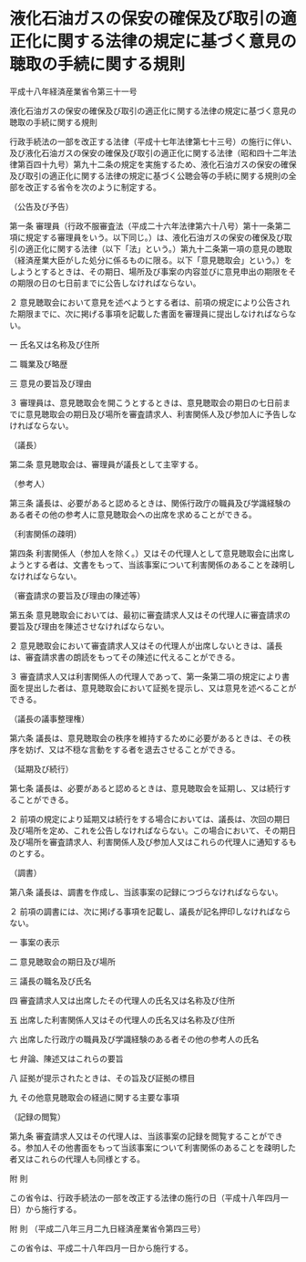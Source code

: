 # 液化石油ガスの保安の確保及び取引の適正化に関する法律の規定に基づく意見の聴取の手続に関する規則

平成十八年経済産業省令第三十一号

液化石油ガスの保安の確保及び取引の適正化に関する法律の規定に基づく意見の聴取の手続に関する規則

行政手続法の一部を改正する法律（平成十七年法律第七十三号）の施行に伴い、及び液化石油ガスの保安の確保及び取引の適正化に関する法律（昭和四十二年法律第百四十九号）第九十二条の規定を実施するため、液化石油ガスの保安の確保及び取引の適正化に関する法律の規定に基づく公聴会等の手続に関する規則の全部を改正する省令を次のように制定する。

（公告及び予告）

第一条 審理員（行政不服審査法（平成二十六年法律第六十八号）第十一条第二項に規定する審理員をいう。以下同じ。）は、液化石油ガスの保安の確保及び取引の適正化に関する法律（以下「法」という。）第九十二条第一項の意見の聴取（経済産業大臣がした処分に係るものに限る。以下「意見聴取会」という。）をしようとするときは、その期日、場所及び事案の内容並びに意見申出の期限をその期限の日の七日前までに公告しなければならない。

２ 意見聴取会において意見を述べようとする者は、前項の規定により公告された期限までに、次に掲げる事項を記載した書面を審理員に提出しなければならない。

一 氏名又は名称及び住所

二 職業及び略歴

三 意見の要旨及び理由

３ 審理員は、意見聴取会を開こうとするときは、意見聴取会の期日の七日前までに意見聴取会の期日及び場所を審査請求人、利害関係人及び参加人に予告しなければならない。

（議長）

第二条 意見聴取会は、審理員が議長として主宰する。

（参考人）

第三条 議長は、必要があると認めるときは、関係行政庁の職員及び学識経験のある者その他の参考人に意見聴取会への出席を求めることができる。

（利害関係の疎明）

第四条 利害関係人（参加人を除く。）又はその代理人として意見聴取会に出席しようとする者は、文書をもって、当該事案について利害関係のあることを疎明しなければならない。

（審査請求の要旨及び理由の陳述等）

第五条 意見聴取会においては、最初に審査請求人又はその代理人に審査請求の要旨及び理由を陳述させなければならない。

２ 意見聴取会において審査請求人又はその代理人が出席しないときは、議長は、審査請求書の朗読をもってその陳述に代えることができる。

３ 審査請求人又は利害関係人の代理人であって、第一条第二項の規定により書面を提出した者は、意見聴取会において証拠を提示し、又は意見を述べることができる。

（議長の議事整理権）

第六条 議長は、意見聴取会の秩序を維持するために必要があるときは、その秩序を妨げ、又は不穏な言動をする者を退去させることができる。

（延期及び続行）

第七条 議長は、必要があると認めるときは、意見聴取会を延期し、又は続行することができる。

２ 前項の規定により延期又は続行をする場合においては、議長は、次回の期日及び場所を定め、これを公告しなければならない。この場合において、その期日及び場所を審査請求人、利害関係人及び参加人又はこれらの代理人に通知するものとする。

（調書）

第八条 議長は、調書を作成し、当該事案の記録につづらなければならない。

２ 前項の調書には、次に掲げる事項を記載し、議長が記名押印しなければならない。

一 事案の表示

二 意見聴取会の期日及び場所

三 議長の職名及び氏名

四 審査請求人又は出席したその代理人の氏名又は名称及び住所

五 出席した利害関係人又はその代理人の氏名又は名称及び住所

六 出席した行政庁の職員及び学識経験のある者その他の参考人の氏名

七 弁論、陳述又はこれらの要旨

八 証拠が提示されたときは、その旨及び証拠の標目

九 その他意見聴取会の経過に関する主要な事項

（記録の閲覧）

第九条 審査請求人又はその代理人は、当該事案の記録を閲覧することができる。参加人その他書面をもって当該事案について利害関係のあることを疎明した者又はこれらの代理人も同様とする。

附 則

この省令は、行政手続法の一部を改正する法律の施行の日（平成十八年四月一日）から施行する。

附 則 （平成二八年三月二九日経済産業省令第四三号）

この省令は、平成二十八年四月一日から施行する。
